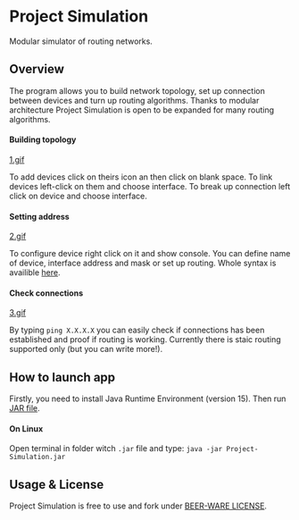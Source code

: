 # Project Simulation

Modular simulator of routing networks.

## Overview

The program allows you to build network topology, set up connection between devices and turn up routing algorithms. Thanks to modular architecture Project Simulation is open to be expanded for many routing algorithms.

#### Building topology

[1.gif](https://raw.githubusercontent.com/thekristopl/Project-Simulation/master/gitresources/1.gif)

To add devices click on theirs icon an then click on blank space. To link devices left-click on them and choose interface. To break up connection left click on device and choose interface.

#### Setting address

[2.gif](https://raw.githubusercontent.com/thekristopl/Project-Simulation/master/gitresources/2.gif)

To configure device right click on it and show console. You can define name of device, interface address and mask or set up routing. Whole syntax is availible [here](https://github.com/thekristopl/Project-Simulation/raw/master/gitresources/syntax.pdf).

#### Check connections

[3.gif](https://raw.githubusercontent.com/thekristopl/Project-Simulation/master/gitresources/3.gif)

By typing `ping X.X.X.X` you can easily check if connections has been established and proof if routing is working. Currently there is staic routing supported only (but you can write more!).

## How to launch app

Firstly, you need to install Java Runtime Environment (version 15). Then run [JAR file](https://github.com/thekristopl/Project-Simulation/raw/master/gitresources/Project-Simulation.jar).

#### On Linux

Open terminal in folder witch `.jar` file and type:
`java -jar Project-Simulation.jar`

## Usage & License

Project Simulation is free to use and fork under [BEER-WARE LICENSE](LICENSE).
